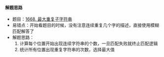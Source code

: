 #### 解题思路
- 题目：[1668. 最大重复子字符串](https://leetcode.cn/problems/maximum-repeating-substring/description/)
- 易错点：开始看题目的时候，没有注意连续重复几个字的描述，直接使用模糊匹配解答了
- 解题思路：
  1. 计算每个位置开始出现连续字符串的个数，一旦匹配失败就终止匹配逻辑
  2. 统计所有位置出现重复字符串的次数，选择最大值
